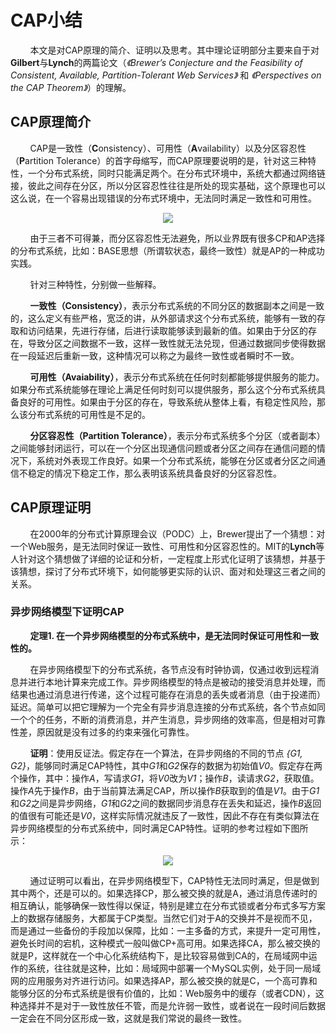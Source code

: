 # CAP小结

&nbsp;&nbsp;&nbsp;&nbsp;&nbsp;&nbsp;&nbsp;&nbsp;本文是对CAP原理的简介、证明以及思考。其中理论证明部分主要来自于对**Gilbert**与**Lynch**的两篇论文（*《Brewer’s Conjecture and the Feasibility of Consistent, Available, Partition-Tolerant Web Services》* 和 *《Perspectives on the CAP Theorem》*）的理解。

## CAP原理简介

&nbsp;&nbsp;&nbsp;&nbsp;&nbsp;&nbsp;&nbsp;&nbsp;CAP是一致性（**C**onsistency）、可用性（**A**vailability）以及分区容忍性（**P**artition Tolerance）的首字母缩写，而CAP原理要说明的是，针对这三种特性，一个分布式系统，同时只能满足两个。在分布式环境中，系统大都通过网络链接，彼此之间存在分区，所以分区容忍性往往是所处的现实基础，这个原理也可以这么说，在一个容易出现错误的分布式环境中，无法同时满足一致性和可用性。

<center>
<img src="https://weipeng2k.github.io/hot-wind/resources/cap-brief-summary/cap-theorem.png" />
</center>

&nbsp;&nbsp;&nbsp;&nbsp;&nbsp;&nbsp;&nbsp;&nbsp;由于三者不可得兼，而分区容忍性无法避免，所以业界既有很多CP和AP选择的分布式系统，比如：BASE思想（所谓软状态，最终一致性）就是AP的一种成功实践。

&nbsp;&nbsp;&nbsp;&nbsp;&nbsp;&nbsp;&nbsp;&nbsp;针对三种特性，分别做一些解释。

&nbsp;&nbsp;&nbsp;&nbsp;&nbsp;&nbsp;&nbsp;&nbsp;**一致性（Consistency）**，表示分布式系统的不同分区的数据副本之间是一致的，这么定义有些严格，宽泛的讲，从外部请求这个分布式系统，能够有一致的存取和访问结果，先进行存储，后进行读取能够读到最新的值。如果由于分区的存在，导致分区之间数据不一致，这样一致性就无法兑现，但通过数据同步使得数据在一段延迟后重新一致，这种情况可以称之为最终一致性或者瞬时不一致。

&nbsp;&nbsp;&nbsp;&nbsp;&nbsp;&nbsp;&nbsp;&nbsp;**可用性（Avaiability）**，表示分布式系统在任何时刻都能够提供服务的能力。如果分布式系统能够在理论上满足任何时刻可以提供服务，那么这个分布式系统具备良好的可用性。如果由于分区的存在，导致系统从整体上看，有稳定性风险，那么该分布式系统的可用性是不足的。

&nbsp;&nbsp;&nbsp;&nbsp;&nbsp;&nbsp;&nbsp;&nbsp;**分区容忍性（Partition Tolerance）**，表示分布式系统多个分区（或者副本）之间能够封闭运行，可以在一个分区出现通信问题或者分区之间存在通信问题的情况下，系统对外表现工作良好。如果一个分布式系统，能够在分区或者分区之间通信不稳定的情况下稳定工作，那么表明该系统具备良好的分区容忍性。

## CAP原理证明

&nbsp;&nbsp;&nbsp;&nbsp;&nbsp;&nbsp;&nbsp;&nbsp;在2000年的分布式计算原理会议（PODC）上，Brewer提出了一个猜想：对一个Web服务，是无法同时保证一致性、可用性和分区容忍性的。MIT的**Lynch**等人针对这个猜想做了详细的论证和分析，一定程度上形式化证明了该猜想，并基于该猜想，探讨了分布式环境下，如何能够更实际的认识、面对和处理这三者之间的关系。

### 异步网络模型下证明CAP

&nbsp;&nbsp;&nbsp;&nbsp;&nbsp;&nbsp;&nbsp;&nbsp;**定理1. 在一个异步网络模型的分布式系统中，是无法同时保证可用性和一致性的。**

&nbsp;&nbsp;&nbsp;&nbsp;&nbsp;&nbsp;&nbsp;&nbsp;在异步网络模型下的分布式系统，各节点没有时钟协调，仅通过收到远程消息并进行本地计算来完成工作。异步网络模型的特点是被动的接受消息并处理，而结果也通过消息进行传递，这个过程可能存在消息的丢失或者消息（由于投递而）延迟。简单可以把它理解为一个完全有异步消息连接的分布式系统，各个节点如同一个个的任务，不断的消费消息，并产生消息，异步网络的效率高，但是相对可靠性差，原因就是没有过多的约束来强化可靠性。

&nbsp;&nbsp;&nbsp;&nbsp;&nbsp;&nbsp;&nbsp;&nbsp;**证明**：使用反证法。假定存在一个算法，在异步网络的不同的节点 *{G1, G2}*，能够同时满足CAP特性，其中*G1*和*G2*保存的数据为初始值*V0*。假定存在两个操作，其中：操作*A*，写请求*G1*，将*V0*改为*V1*；操作*B*，读请求*G2*，获取值。操作*A*先于操作*B*，由于当前算法满足CAP，所以操作*B*获取到的值是*V1*。由于*G1*和*G2*之间是异步网络，*G1*和*G2*之间的数据同步消息存在丢失和延迟，操作*B*返回的值很有可能还是*V0*，这样实际情况就违反了一致性，因此不存在有类似算法在异步网络模型的分布式系统中，同时满足CAP特性。证明的参考过程如下图所示：

<center>
<img src="https://weipeng2k.github.io/hot-wind/resources/cap-brief-summary/cap-async-prof.png" />
</center>

&nbsp;&nbsp;&nbsp;&nbsp;&nbsp;&nbsp;&nbsp;&nbsp;通过证明可以看出，在异步网络模型下，CAP特性无法同时满足，但是做到其中两个，还是可以的。如果选择CP，那么被交换的就是A，通过消息传递时的相互确认，能够确保一致性得以保证，特别是建立在分布式锁或者分布式多写方案上的数据存储服务，大都属于CP类型。当然它们对于A的交换并不是视而不见，而是通过一些备份的手段加以保障，比如：一主多备的方式，来提升一定可用性，避免长时间的宕机，这种模式一般叫做CP+高可用。如果选择CA，那么被交换的就是P，这样就在一个中心化系统结构下，是比较容易做到CA的，在局域网中运作的系统，往往就是这种，比如：局域网中部署一个MySQL实例，处于同一局域网的应用服务对齐进行访问。如果选择AP，那么被交换的就是C，一个高可靠和能够分区的分布式系统是很有价值的，比如：Web服务中的缓存（或者CDN），这种选择并不是对于一致性放任不管，而是允许弱一致性，或者说在一段时间后数据一定会在不同分区形成一致，这就是我们常说的最终一致性。